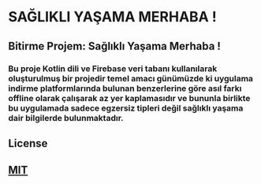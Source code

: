 # SAĞLIKLI YAŞAMA MERHABA !

## Bitirme Projem: Sağlıklı Yaşama Merhaba !
### Bu proje Kotlin dili ve Firebase veri tabanı kullanılarak oluşturulmuş bir projedir temel amacı günümüzde ki uygulama indirme platformlarında bulunan benzerlerine göre asıl farkı offline olarak çalışarak az yer kaplamasıdır ve bununla birlikte bu uygulamada sadece egzersiz tipleri değil sağlıklı yaşama dair bilgilerde bulunmaktadır.

## License

[MIT](https://choosealicense.com/licenses/mit/)
-----


